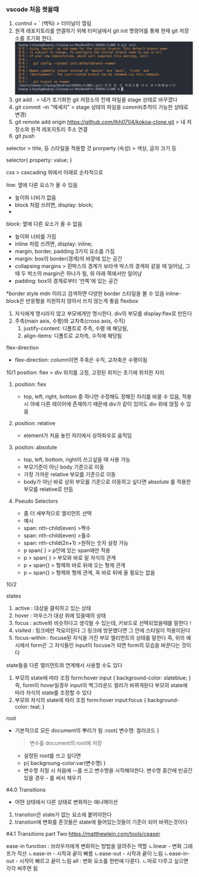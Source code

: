 ### vscode 처음 켯을때 
1. control + ` (백틱) > 터미널이 열림
2. 원격 레포지토리를 연결하기 위해 터미널에서 git init 명령어를 통해 현재 git 저장소를 초기화 한다.
![img](./asset/01.png)
3. git add . > 내가 초기화한 git 저장소의 전체 파일을 stage 상태로 바꾸겠다
4. git commit -m "메세지" > stage 상태의 파일을 commit(추적이 가능한 상태로 변경)
5. git remote add origin https://github.com/lhh0704/kokoa-clone.git > 내 저장소와 원격 레포지토리 주소 연결
6. git push

selector > title, 등 스타일을 적용할 것
prorperty (속성) > 색상, 글자 크기 등 

selector{
    property: value;
}

css > cascading  위에서 아래로 순차적으로

line: 옆에 다른 요소가 올 수 있음
- 높이와 너비가 없음
- block 처럼 쓰려면, display: block;
- 
block: 옆에 다른 요소가 올 수 없음
- 높이와 너비를 가짐  
- inline 처럼 쓰려면, display: inline;
- margin, border, padding  3가지 요소를 가짐
- margin: box의 border(경계)의 바깥에 있는 공간
- collapsing margins >  흰박스의 경계가 보라색 박스의 경계와 같을 때 일어남, 그때 두 박스의 margin은 하나가 됨, 위 아래 쪽에서만 일어남
- padding: box의 경계로부터 '안쪽'에 있는 공간

*border style mdn 이라고 검색하면 다양한 border 스타일을 볼 수 있음
inline-block은 반응형을 지원하지 않아서 쓰지 않는게 좋음
flexbox
1. 자식에게 명시라지 않고 부모에게만 명시한다. div의 부모를 display:flex로 만든다
2. 주축(main axis, 수평)와 교차축(cross axis, 수직)
   1. justify-content: 디폴트로 주측, 수평 에 해당됨, 
   2. align-items: 디폴트로 교차측, 수직에 해당됨

flex-direction
- flex-direction: column이면 주축은 수직, 교차축은 수평이됨

10/1
position: fiex > div 위치를 고정, 고정된 위치는 초기에 위치한 자리
1. position: fiex
   -  top, left, right, bottom 중 하나만 수정해도 정해진 자리를 바꿀 수 있음, 적용 시 아예 다른 레이어에 존재하기 때문에 div가 같이 있어도 div 위에 얹힐 수 있음

2. position: relative
   - element가 처음 놓인 자리에서 상하좌우로 움직임

3. positon: absolute
   - top, left, bottom, right이 쓰고싶을 때 사용 가능
   - 부모기준이 아닌 body 기준으로 이동
   - 가장 가까운 relative 부모를 기준으로 이동
   - body가 아닌 바로 상위 부모를 기준으로 이동하고 싶다면 absolute 를 적용한 부모를 relative로 만듬

4. Pseudo Selectors
   - 좀 더 세부적으로 엘리먼트 선택
   - 예시
   - span: nth-child(even) >짝수
   - span: nth-child(even) >홀수
   - span: nth-child(2n+1) >원하는 숫자 설정 가능
   - p span{ } > p안에 있는 span에만 적용
   - p > span{ } > 부모와 바로 밑 자식의 관계
   - p + span{} > 형제와 바로 뒤에 오는 형제 관계
   - p ~ span{} > 형제와 형제 관계, 꼭 바로 뒤에 올 필요는 없음

10/2

states
1) active : 대상을 클릭하고 있는 상태
2) hover : 마우스가 대상 위에 있을때의 상태
3) focus : active와 비슷하다고 생각될 수 있는데, 키보드로 선택되었을때를 말한다 !
4) visited : 링크에만 적요이된다 그 링크에 방문했다면 그 안에 스타일이 적용이된다
5) focus-within : focuse된 자식을 가진 부모 엘리먼트의 상태를 말한다
즉, 위의 예시에서 form은 그 자식들인 input이 focuse가 되면 form의 모습을 바꾼다는 것이다


state들을 다른 엘리먼트와 연계해서 사용할 수도 있다
1) 부모의 state에 따라 조정
form:hover input {
background-color: slateblue;
}
즉, form이 hover일경우 input의 백그라운드 컬러가 바뀌게된다
부모의 state에 따라 자식의 state를 조정할 수 있다
2) 부모와 자식의 state에 따라 조정
form:hover input:focus {
background-color: teal;
}

root
- 기본적으로 모든 document의 뿌리가 됨
  :root{
      변수명: 컬러코드
  }
  > 변수를 document의 root에 저장
  - 설정된 root를 쓰고 싶다면
  - p{
    backgroung-color:var(변수명)
    }
  - 변수명 지정 시 처음에 --를 쓰고 변수명을 시작해야한다. 변수명 중간에 빈공간 있을 경우 - 를 써서 채우기

#4.0 Transitions 
- 어떤 상태에서 다른 상태로 변화하는 애니매이션
1. transtion은 state가 없는 요소에 붙어야한다
2. transtion에 변화를 준것들은 state에 들어있는것들이 기준이 되어 바뀌는것이다

#4.1 Transitions part Two
https://matthewlein.com/tools/ceaser

ease-in function : 브라우저에게 변화하는 방법을 알려주는 역할
ㄴlinear - 변화 그래프가 직선
ㄴease-in - 시작과 끝이 빠름
ㄴease-out - 시작과 끝이 느림
ㄴease-in-out - 시작이 빠르고 끝이 느림
all : 변화 요소를 한번에 다룬다.
ㄴ따로 다루고 싶으면 각각 써주면 됨